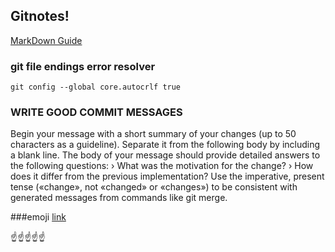 ## Gitnotes!
 [MarkDown Guide](https://help.github.com/articles/basic-writing-and-formatting-syntax/)


### git file endings error resolver
```git config --global core.autocrlf true```



### WRITE GOOD COMMIT MESSAGES
Begin your message with a short summary of
your changes (up to 50 characters as a guideline). Separate it from the following body
by including a blank line. The body of your
message should provide detailed answers to
the following questions:
› What was the motivation for the change?
› How does it differ from the previous
implementation?
Use the imperative, present tense («change»,
not «changed» or «changes») to be consistent
with generated messages from commands
like git merge.


###emoji
[link](https://www.webpagefx.com/tools/emoji-cheat-sheet/)

:point_up::point_up::point_up::point_up::point_up:

